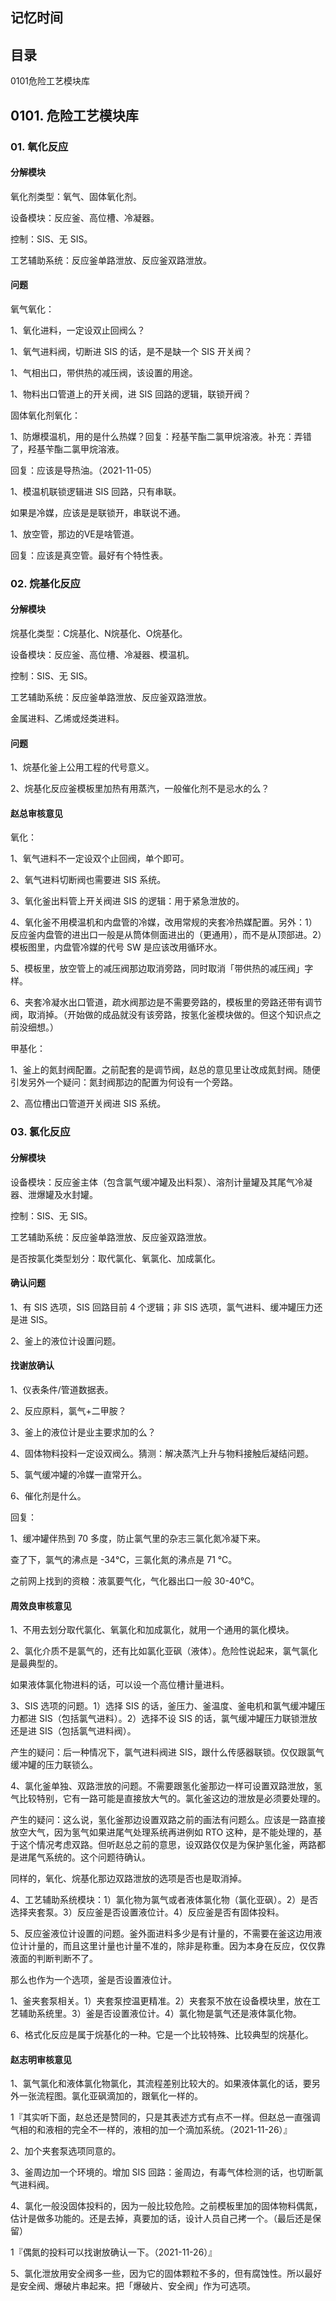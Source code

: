 ## 记忆时间

## 目录

0101危险工艺模块库

## 0101. 危险工艺模块库

### 01. 氧化反应

#### 分解模块

氧化剂类型：氧气、固体氧化剂。

设备模块：反应釜、高位槽、冷凝器。

控制：SIS、无 SIS。

工艺辅助系统：反应釜单路泄放、反应釜双路泄放。

#### 问题

氧气氧化：

1、氧化进料，一定设双止回阀么？

1、氧气进料阀，切断进 SIS 的话，是不是缺一个 SIS 开关阀？

1、气相出口，带供热的减压阀，该设置的用途。

1、物料出口管道上的开关阀，进 SIS 回路的逻辑，联锁开阀？

固体氧化剂氧化：

1、防爆模温机，用的是什么热媒？回复：羟基苄酯二氯甲烷溶液。补充：弄错了，羟基苄酯二氯甲烷溶液。

回复：应该是导热油。（2021-11-05）

1、模温机联锁逻辑进 SIS 回路，只有串联。

如果是冷媒，应该是是联锁开，串联说不通。

1、放空管，那边的VE是啥管道。

回复：应该是真空管。最好有个特性表。

### 02. 烷基化反应

#### 分解模块

烷基化类型：C烷基化、N烷基化、O烷基化。

设备模块：反应釜、高位槽、冷凝器、模温机。

控制：SIS、无 SIS。

工艺辅助系统：反应釜单路泄放、反应釜双路泄放。

金属进料、乙烯或烃类进料。

#### 问题

1、烷基化釜上公用工程的代号意义。

2、烷基化反应釜模板里加热有用蒸汽，一般催化剂不是忌水的么？

#### 赵总审核意见

氧化：

1、氧气进料不一定设双个止回阀，单个即可。

2、氧气进料切断阀也需要进 SIS 系统。

3、氧化釜出料管上开关阀进 SIS 的逻辑：用于紧急泄放的。

4、氧化釜不用模温机和内盘管的冷媒，改用常规的夹套冷热媒配置。另外：1）反应釜内盘管的进出口一般是从筒体侧面进出的（更通用），而不是从顶部进。2）模板图里，内盘管冷媒的代号 SW 是应该改用循环水。

5、模板里，放空管上的减压阀那边取消旁路，同时取消「带供热的减压阀」字样。

6、夹套冷凝水出口管道，疏水阀那边是不需要旁路的，模板里的旁路还带有调节阀，取消掉。（开始做的成品就没有该旁路，按氢化釜模块做的。但这个知识点之前没细想。）

甲基化：

1、釜上的氮封阀配置。之前配套的是调节阀，赵总的意见里让改成氮封阀。随便引发另外一个疑问：氮封阀那边的配置为何设有一个旁路。

2、高位槽出口管道开关阀进 SIS 系统。

### 03. 氯化反应

#### 分解模块

设备模块：反应釜主体（包含氯气缓冲罐及出料泵）、溶剂计量罐及其尾气冷凝器、泄爆罐及水封罐。

控制：SIS、无 SIS。

工艺辅助系统：反应釜单路泄放、反应釜双路泄放。

是否按氯化类型划分：取代氯化、氧氯化、加成氯化。

#### 确认问题

1、有 SIS 选项，SIS 回路目前 4 个逻辑；非 SIS 选项，氯气进料、缓冲罐压力还是进 SIS。

2、釜上的液位计设置问题。

#### 找谢放确认

1、仪表条件/管道数据表。

2、反应原料，氯气+二甲胺？

3、釜上的液位计是业主要求加的么？

4、固体物料投料一定设双阀么。猜测：解决蒸汽上升与物料接触后凝结问题。

5、氯气缓冲罐的冷媒一直常开么。

6、催化剂是什么。

回复：

1、缓冲罐伴热到 70 多度，防止氯气里的杂志三氯化氮冷凝下来。

查了下，氯气的沸点是 -34℃，三氯化氮的沸点是 71 ℃。

之前网上找到的资粮：液氯要气化，气化器出口一般 30-40℃。

#### 周效良审核意见

1、不用去划分取代氯化、氧氯化和加成氯化，就用一个通用的氯化模块。

2、氯化介质不是氯气的，还有比如氯化亚砜（液体）。危险性说起来，氯气氯化是最典型的。

如果液体氯化物进料的话，可以设一个高位槽计量进料。

3、SIS 选项的问题。1）选择 SIS 的话，釜压力、釜温度、釜电机和氯气缓冲罐压力都进 SIS（包括氯气进料）。2）选择不设 SIS 的话，氯气缓冲罐压力联锁泄放还是进 SIS（包括氯气进料阀）。

产生的疑问：后一种情况下，氯气进料阀进 SIS，跟什么传感器联锁。仅仅跟氯气缓冲罐的压力联锁么。

4、氯化釜单独、双路泄放的问题。不需要跟氢化釜那边一样可设置双路泄放，氢气比较特别，它有一路可能是直接放大气的。氯化釜这边的泄放是必须要处理的。

产生的疑问：这么说，氢化釜那边设置双路之前的画法有问题么。应该是一路直接放空大气，因为氢气如果进尾气处理系统再进例如 RTO 这种，是不能处理的，基于这个情况考虑双路。但听赵总之前的意思，设双路仅仅是为保护氢化釜，两路都是进尾气系统的。这个问题待确认。

同样的，氧化、烷基化那边双路泄放的选项是否也是取消掉。

4、工艺辅助系统模块：1）氯化物为氯气或者液体氯化物（氯化亚砜）。2）是否选择夹套泵。3）反应釜是否设置液位计。4）反应釜是否有固体投料。

5、反应釜液位计设置的问题。釜外面进料多少是有计量的，不需要在釜这边用液位计计量的，而且这里计量也计量不准的，除非是称重。因为本身在反应，仅仅靠液面的判断判断不了。

那么也作为一个选项，釜是否设置液位计。

1、釜夹套泵相关。1）夹套泵控温更精准。2）夹套泵不放在设备模块里，放在工艺辅助系统里。3）釜是否设置液位计。4）氯化物是氯气还是液体氯化物。

6、格式化反应是属于烷基化的一种。它是一个比较特殊、比较典型的烷基化。

#### 赵志明审核意见

1、氯气氯化和液体氯化物氯化，其流程差别比较大的。如果液体氯化的话，要另外一张流程图。氯化亚砜滴加的，跟氧化一样的。

1『其实听下面，赵总还是赞同的，只是其表述方式有点不一样。但赵总一直强调气相的和液相的完全不一样的，液相的加一个滴加系统。（2021-11-26）』

2、加个夹套泵选项同意的。

3、釜周边加一个环境的。增加 SIS 回路：釜周边，有毒气体检测的话，也切断氯气进料阀。

4、氯化一般没固体投料的，因为一般比较危险。之前模板里加的固体物料偶氮，估计是做多功能的。还是去掉，真要加的话，设计人员自己拷一个。（最后还是保留）

1『偶氮的投料可以找谢放确认一下。（2021-11-26）』

5、氯化泄放用安全阀多一些，因为它的固体颗粒不多的，但有腐蚀性。所以最好是安全阀、爆破片串起来。把「爆破片、安全阀」作为可选项。